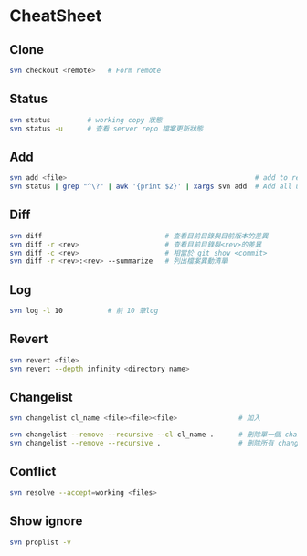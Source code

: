 CheatSheet
==========

Clone
------

```bash
svn checkout <remote>   # Form remote
```

Status
------

```bash
svn status         # working copy 狀態
svn status -u      # 查看 server repo 檔案更新狀態
```

Add 
------

```bash
svn add <file>                                              # add to repo
svn status | grep "^\?" | awk '{print $2}' | xargs svn add  # Add all unversioned files
```

Diff
----

```bash
svn diff                              # 查看目前目錄與目前版本的差異
svn diff -r <rev>                     # 查看目前目錄與<rev>的差異
svn diff -c <rev>                     # 相當於 git show <commit>
svn diff -r <rev>:<rev> --summarize   # 列出檔案異動清單
```

Log
---

```bash
svn log -l 10           # 前 10 筆log
```

Revert
---

```bash
svn revert <file>
svn revert --depth infinity <directory name>
```

Changelist
------

```bash
svn changelist cl_name <file><file><file>               # 加入

svn changelist --remove --recursive --cl cl_name .      # 刪除單一個 changelist
svn changelist --remove --recursive .                   # 刪除所有 changelist      
```

Conflict
---

```bash
svn resolve --accept=working <files>
```

Show ignore
---

```bash
svn proplist -v
```
